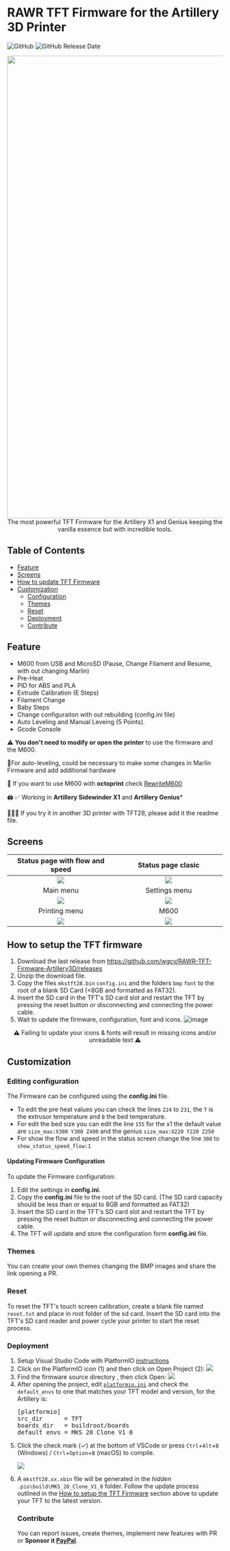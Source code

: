 <!-- omit in toc -->
# RAWR TFT Firmware for the Artillery 3D Printer
![GitHub](https://img.shields.io/github/license/wgcv/RAWR-TFT-Firmware-Artillery3D)
![GitHub Release Date](https://img.shields.io/github/release/wgcv/RAWR-TFT-Firmware-Artillery3D)
<p align="center">
<img width=1080 src="https://raw.githubusercontent.com/wgcv/RAWR-TFT-Firmware-Artillery3D/docs/img/readme-banner.jpeg" />
The most powerful TFT Firmware for the Artillery X1 and Genius keeping the vanilla essence but with incredible tools.
</p>
 
## Table of Contents
- [Feature](#feature)
- [Screens](#screens)
- [How to update TFT Firmware](#how-to-setup-the-tft-firmware)
- [Customization](#customization)
  - [Configuration](#editing-configuration)
  - [Themes](#themes)
  - [Reset](#reset)
  - [Deployment](#deployment)
  - [Contribute](#contribute)

## Feature
- M600 from USB and MicroSD (Pause, Change Filament and Resume, with out changing Marlin)
- Pre-Heat
- PID for ABS and PLA
- Extrude Calibration (E Steps)
- Filament Change
- Baby Steps
- Change configuraiton with out rebuilding (config.ini file)
- Auto Leveling and Manual Leveing (5 Points).
- Gcode Console

  
 ⚠️ **You don't need to modify or open the printer** to use the firmware and the M600. 
 
 📐For auto-leveling, could be necessary to make some changes in Marlin Firmware and add additional hardware

🐙 If you want to use M600 with **octoprint** check [RewriteM600](https://github.com/wgcv/RewriteM600)

🖨 ✅ Working in **Artillery Sidewinder X1** and **Artillery Genius***

👷🏽‍♀️ If you try it in another 3D printer with TFT28, please add it the readme file.
  
## Screens
| Status page with flow and speed |  Status page clasic |
|:--------------------------:|:-------------------------:|
|![](https://raw.githubusercontent.com/wgcv/RAWR-TFT-Firmware-Artillery3D/docs/img/readme-statusscreen1.jpg) | ![](https://raw.githubusercontent.com/wgcv/RAWR-TFT-Firmware-Artillery3D/docs/img/readme-statusscreen2.jpg)
| Main menu |  Settings menu |
|![](https://raw.githubusercontent.com/wgcv/RAWR-TFT-Firmware-Artillery3D/docs/img/readme-mainmenu.jpg) | ![](https://raw.githubusercontent.com/wgcv/RAWR-TFT-Firmware-Artillery3D/docs/img/readme-settings.jpg)
| Printing menu | M600 |
![](https://raw.githubusercontent.com/wgcv/RAWR-TFT-Firmware-Artillery3D/docs/img/readme-printing.jpg) <img width=1080/>| ![](https://raw.githubusercontent.com/wgcv/RAWR-TFT-Firmware-Artillery3D/docs/img/readme-M600.jpg)<img width=1080/>

## How to setup the TFT firmware

1. Download the last release from https://github.com/wgcv/RAWR-TFT-Firmware-Artillery3D/releases
2. Unzip the download file.
3. Copy the files `mkstft28.bin` `config.ini` and the folders `bmp` `font` to the root of a blank SD Card (<8GB and formatted as FAT32).
4. Insert the SD card in the TFT's SD card slot and restart the TFT by pressing the reset button or disconnecting and connecting the power cable.
5. Wait to update the firmware, configuration, font and icons.
![image](https://raw.githubusercontent.com/wgcv/RAWR-TFT-Firmware-Artillery3D/docs/img/readme-copysd.jpg)


<p align=center> ⚠️ Failing to update your icons &amp; fonts will result in missing icons and/or unreadable text ⚠️ </p>

## Customization
### Editing configuration
The Firmware can be configured using the **config.ini** file.
- To edit the pre heat values you can check the lines `224` to `231`, the `T` is the extrusor temperature and `B` the bed temperature.
- For edit the bed size you can edit the line `155` for the x1 the default value are `size_max:X300 Y300 Z400` and the genius `size_max:X220 Y220 Z250`
- For show the flow and speed in the status screen change the line `308` to `show_status_speed_flow:1`

#### Updating Firmware Configuration
To update the Firmware configuration:
1. Edit the settings in **config.ini**.
2. Copy the **config.ini** file to the root of the SD card. (The SD card capacity should be less than or equal to 8GB and formatted as FAT32)
3. Insert the SD card in the TFT's SD card slot and restart the TFT by pressing the reset button or disconnecting and connecting the power cable.
4. The TFT will update and store the configuration form **config.ini** file.

### Themes
You can create your own themes changing the BMP images and share the link opening a PR.

### Reset
To reset the TFT's touch screen calibration, create a blank file named `reset.txt` and place in root folder of the sd card. Insert the SD card into the TFT's SD card reader and power cycle your printer to start the reset process.

### Deployment
<ol>
<li>Setup Visual Studio Code with PlatformIO <a href="https://github.com/bigtreetech/Document/blob/master/How%20to%20install%20VScode+Platformio.md">instructions</a></li>
<li>Click on the PlatformIO icon (1) and then click on Open Project (2):
   <img src="https://user-images.githubusercontent.com/25599056/56637513-6b258e00-669e-11e9-9fad-d0571e57499e.png"></li>
<li>Find the firmware source directory , then click Open:
   <img src="https://user-images.githubusercontent.com/25599056/56637532-77115000-669e-11e9-809b-f6bc25412f75.png"></li>
  <li>After opening the project, edit <a href="platformio.ini"><code>platformio.ini</code></a> and check the <code>default_envs</code> to one that matches your TFT model and version, for the Artillery is:
   <pre>
[platformio]
src_dir      = TFT
boards_dir   = buildroot/boards
default_envs = MKS_28_Clone_V1_0
</pre></li>
  <li>Click the check mark (✓) at the bottom of VSCode or press <code>Ctrl</code>+<code>Alt</code>+<code>B</code> (Windows) / <code>Ctrl</code>+<code>Option</code>+<code>B</code> (macOS) to compile.

<img src="https://user-images.githubusercontent.com/25599056/56637550-809ab800-669e-11e9-99d3-6b502e294688.png"></li>
<li>A <code>mkstft28.xx.xbin</code> file will be generated in the <em>hidden</em> <code>.pio\build\MKS_28_Clone_V1_0</code> folder. Follow the update process outlined in the <a href="#how-to-setup-the-tft-firmware">How to setup the TFT Firmware</a> section above to update your TFT to the latest version.</li>

### Contribute
You can report issues, create themes, implement new features with PR or **Sponsor it [PayPal](https://paypal.me/wgcvl)**. 


